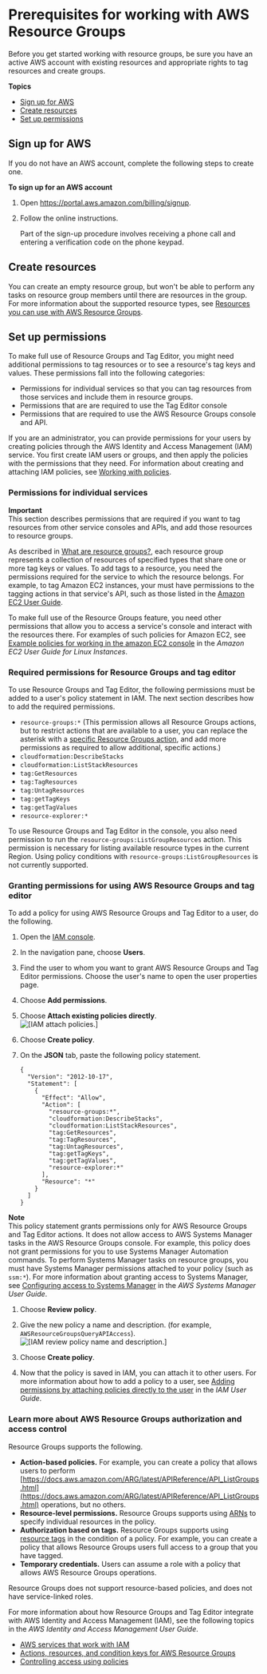 # Prerequisites for working with AWS Resource Groups<a name="gettingstarted-prereqs"></a>

Before you get started working with resource groups, be sure you have an active AWS account with existing resources and appropriate rights to tag resources and create groups\.

**Topics**
+ [Sign up for AWS](#w10aab5c23c13b7)
+ [Create resources](#w10aab5c23c13b9)
+ [Set up permissions](#rg-permissions)

## Sign up for AWS<a name="w10aab5c23c13b7"></a>

If you do not have an AWS account, complete the following steps to create one\.

**To sign up for an AWS account**

1. Open [https://portal\.aws\.amazon\.com/billing/signup](https://portal.aws.amazon.com/billing/signup)\.

1. Follow the online instructions\.

   Part of the sign\-up procedure involves receiving a phone call and entering a verification code on the phone keypad\.

## Create resources<a name="w10aab5c23c13b9"></a>

You can create an empty resource group, but won't be able to perform any tasks on resource group members until there are resources in the group\. For more information about the supported resource types, see [Resources you can use with AWS Resource Groups](supported-resources.md)\.

## Set up permissions<a name="rg-permissions"></a>

To make full use of Resource Groups and Tag Editor, you might need additional permissions to tag resources or to see a resource's tag keys and values\. These permissions fall into the following categories: 
+ Permissions for individual services so that you can tag resources from those services and include them in resource groups\.
+ Permissions that are are required to use the Tag Editor console
+ Permissions that are required to use the AWS Resource Groups console and API\. 

If you are an administrator, you can provide permissions for your users by creating policies through the AWS Identity and Access Management \(IAM\) service\. You first create IAM users or groups, and then apply the policies with the permissions that they need\. For information about creating and attaching IAM policies, see [Working with policies](https://docs.aws.amazon.com/IAM/latest/UserGuide/ManagingPolicies.html)\.

### Permissions for individual services<a name="rg-perms-individual-services"></a>

**Important**  
This section describes permissions that are required if you want to tag resources from other service consoles and APIs, and add those resources to resource groups\.

As described in [What are resource groups?](welcome.md#resource-groups-intro), each resource group represents a collection of resources of specified types that share one or more tag keys or values\. To add tags to a resource, you need the permissions required for the service to which the resource belongs\. For example, to tag Amazon EC2 instances, your must have permissions to the tagging actions in that service's API, such as those listed in the [Amazon EC2 User Guide](https://docs.aws.amazon.com/AWSEC2/latest/UserGuide/Using_Tags.html#Using_Tags_CLI)\.

To make full use of the Resource Groups feature, you need other permissions that allow you to access a service's console and interact with the resources there\. For examples of such policies for Amazon EC2, see [Example policies for working in the amazon EC2 console](https://docs.aws.amazon.com/AWSEC2/latest/UserGuide/iam-policies-ec2-console.html) in the *Amazon EC2 User Guide for Linux Instances*\.

### Required permissions for Resource Groups and tag editor<a name="rg-permissions-te"></a>

To use Resource Groups and Tag Editor, the following permissions must be added to a user's policy statement in IAM\. The next section describes how to add the required permissions\.
+ `resource-groups:*` \(This permission allows all Resource Groups actions, but to restrict actions that are available to a user, you can replace the asterisk with a [specific Resource Groups action](https://docs.aws.amazon.com/IAM/latest/UserGuide/list_awsresourcegroups.html), and add more permissions as required to allow additional, specific actions\.\)
+ `cloudformation:DescribeStacks`
+ `cloudformation:ListStackResources`
+ `tag:GetResources`
+ `tag:TagResources`
+ `tag:UntagResources`
+ `tag:getTagKeys`
+ `tag:getTagValues`
+ `resource-explorer:*`

To use Resource Groups and Tag Editor in the console, you also need permission to run the `resource-groups:ListGroupResources` action\. This permission is necessary for listing available resource types in the current Region\. Using policy conditions with `resource-groups:ListGroupResources` is not currently supported\.

### Granting permissions for using AWS Resource Groups and tag editor<a name="rg-permissions-howto"></a>

To add a policy for using AWS Resource Groups and Tag Editor to a user, do the following\.

1. Open the [IAM console](https://console.aws.amazon.com/iam/home?#home)\.

1. In the navigation pane, choose **Users**\.

1. Find the user to whom you want to grant AWS Resource Groups and Tag Editor permissions\. Choose the user's name to open the user properties page\.

1. Choose **Add permissions**\.

1. Choose **Attach existing policies directly**\.  
![\[IAM attach policies.\]](http://docs.aws.amazon.com/ARG/latest/userguide/images/rg-iam-addperms.png)

1. Choose **Create policy**\.

1. On the **JSON** tab, paste the following policy statement\.

   ```
   {
     "Version": "2012-10-17",
     "Statement": [
       {
         "Effect": "Allow",
         "Action": [
           "resource-groups:*",
           "cloudformation:DescribeStacks",
           "cloudformation:ListStackResources",
           "tag:GetResources",
           "tag:TagResources",
           "tag:UntagResources",
           "tag:getTagKeys",
           "tag:getTagValues",
           "resource-explorer:*"
         ],
         "Resource": "*"
       }
     ]
   }
   ```
**Note**  
This policy statement grants permissions only for AWS Resource Groups and Tag Editor actions\. It does not allow access to AWS Systems Manager tasks in the AWS Resource Groups console\. For example, this policy does not grant permissions for you to use Systems Manager Automation commands\. To perform Systems Manager tasks on resource groups, you must have Systems Manager permissions attached to your policy \(such as `ssm:*`\)\. For more information about granting access to Systems Manager, see [Configuring access to Systems Manager](https://docs.aws.amazon.com/systems-manager/latest/userguide/systems-manager-access.html) in the *AWS Systems Manager User Guide*\.

1. Choose **Review policy**\.

1. Give the new policy a name and description\. \(for example, `AWSResourceGroupsQueryAPIAccess`\)\.  
![\[IAM review policy name and description.\]](http://docs.aws.amazon.com/ARG/latest/userguide/images/rg-iam-policyname.png)

1. Choose **Create policy**\.

1. Now that the policy is saved in IAM, you can attach it to other users\. For more information about how to add a policy to a user, see [Adding permissions by attaching policies directly to the user](http://docs.aws.amazon.com/IAM/latest/UserGuide/id_users_change-permissions.html#by-direct-attach-policy) in the *IAM User Guide*\.

### Learn more about AWS Resource Groups authorization and access control<a name="rg-perms-iam"></a>

Resource Groups supports the following\.
+ **Action\-based policies\.** For example, you can create a policy that allows users to perform [https://docs.aws.amazon.com/ARG/latest/APIReference/API_ListGroups.html](https://docs.aws.amazon.com/ARG/latest/APIReference/API_ListGroups.html) operations, but no others\.
+ **Resource\-level permissions\.** Resource Groups supports using [ARNs](http://docs.aws.amazon.com/general/latest/gr/aws-arns-and-namespaces.html) to specify individual resources in the policy\.
+ **Authorization based on tags\.** Resource Groups supports using [resource tags](tag-editor.md) in the condition of a policy\. For example, you can create a policy that allows Resource Groups users full access to a group that you have tagged\.
+ **Temporary credentials\.** Users can assume a role with a policy that allows AWS Resource Groups operations\.

Resource Groups does not support resource\-based policies, and does not have service\-linked roles\.

For more information about how Resource Groups and Tag Editor integrate with AWS Identity and Access Management \(IAM\), see the following topics in the *AWS Identity and Access Management User Guide*\.
+ [AWS services that work with IAM](https://docs.aws.amazon.com/IAM/latest/UserGuide/reference_aws-services-that-work-with-iam.html#management_svcs)
+ [Actions, resources, and condition keys for AWS Resource Groups](https://docs.aws.amazon.com/IAM/latest/UserGuide/list_awsresourcegroups.html)
+ [Controlling access using policies](https://docs.aws.amazon.com/IAM/latest/UserGuide/access_controlling.html)